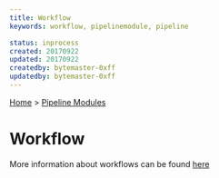 ```yaml
---
title: Workflow
keywords: workflow, pipelinemodule, pipeline

status: inprocess
created: 20170922
updated: 20170922
createdby: bytemaster-0xff
updatedby: bytemaster-0xff
---
```

[Home](../Index.md) > [Pipeline Modules](Index.md)

# Workflow

More information about workflows can be found [here](../Workflows/Index.md)